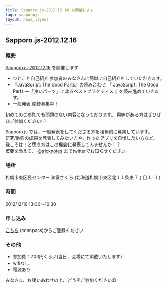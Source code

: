 ```yaml
---
title: Sapporo.js-2012.12.16 を開催します
tags: sapporojs
layout: news_layout
---
```

## Sapporo.js-2012.12.16

### 概要

[Sapporo.js-2012.12.16](http://connpass.com/event/1368/) を開催します

+ ひとこと自己紹介
参加者のみなさんに簡単に自己紹介をしていただきます。
+ 『JavaScript: The Good Parts』の読み合わせ
『 JavaScript: The Good Parts ―「良いパーツ」によるベストプラクティス 』を読み進めていきます。
+ 一般発表
絶賛募集中！

初めてのご参加でも問題のない内容となっております。
興味がある方はぜひぜひご参加ください:-)


Sapporo.js では、一般発表をしてくださる方を積極的に募集しています。  
研究/勉強の成果を発表してみたい方や、作ったアプリを自慢したい方など、  
我こそは！と思う方はこの機会に発表してみませんか！？  
概要を添えて、 [@tricknotes](http://twitter.com/tricknotes) までtwitterでお知らせください。

### 場所

札幌市東区民センター 和室さくら (北海道札幌市東区北１１条東７丁目１−１)


### 時間

2012/12/16 13:30〜16:30

### 申し込み

[こちら](http://connpass.com/event/1368/) (connpass)からご登録ください

### その他

* 参加費：200円くらい(当日、会場にて頂戴いたします)
* wifiなし
* 電源あり

みなさま、お誘いあわせの上、どうぞご参加ください:D
